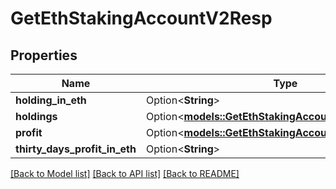 # GetEthStakingAccountV2Resp

## Properties

Name | Type | Description | Notes
------------ | ------------- | ------------- | -------------
**holding_in_eth** | Option<**String**> |  | [optional]
**holdings** | Option<[**models::GetEthStakingAccountV2RespHoldings**](GetEthStakingAccountV2Resp_holdings.md)> |  | [optional]
**profit** | Option<[**models::GetEthStakingAccountV2RespProfit**](GetEthStakingAccountV2Resp_profit.md)> |  | [optional]
**thirty_days_profit_in_eth** | Option<**String**> |  | [optional]

[[Back to Model list]](../README.md#documentation-for-models) [[Back to API list]](../README.md#documentation-for-api-endpoints) [[Back to README]](../README.md)


